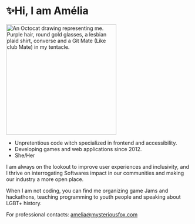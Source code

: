# ✨Hi, I am Amélia

<img src="https://user-images.githubusercontent.com/27698924/120684964-9abf3b00-c49f-11eb-93a4-bdfab3eda8c1.png" alt="An Octocat drawing representing me. Purple hair, round gold glasses, a lesbian plaid shirt, converse and a Git Mate (Like club Mate) in my tentacle." width="300"/>

- Unpretentious code witch specialized in frontend and accessibility.
- Developing games and web applications since 2012.
- She/Her

I am always on the lookout to improve user experiences and inclusivity, and I thrive on interrogating Softwares impact in our communities and making our industry a more open place.

When I am not coding, you can find me organizing game Jams and hackathons, teaching programming to youth people and speaking about LGBT+ history.

For professional contacts: amelia@mysteriousfox.com
